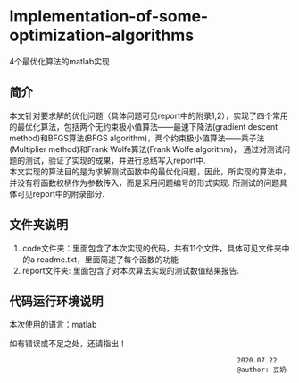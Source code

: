 # Implementation-of-some-optimization-algorithms
4个最优化算法的matlab实现

## 简介
本文针对要求解的优化问题（具体问题可见report中的附录1,2），实现了四个常用的最优化算法，包括两个无约束极小值算法——最速下降法(gradient descent method)和BFGS算法(BFGS algorithm)，两个约束极小值算法——乘子法(Multiplier method)和Frank Wolfe算法(Frank Wolfe algorithm)，
通过对测试问题的测试，验证了实现的成果，并进行总结写入report中.  
本文实现的算法目的是为求解测试函数中的最优化问题，因此，所实现的算法中，并没有将函数权柄作为参数传入，而是采用问题编号的形式实现. 所测试的问题具体可见report中的附录部分.  

## 文件夹说明
1. code文件夹：里面包含了本次实现的代码，共有11个文件，具体可见文件夹中的a readme.txt，里面简述了每个函数的功能
2. report文件夹: 里面包含了对本次算法实现的测试数值结果报告.

## 代码运行环境说明
本次使用的语言：matlab


如有错误或不足之处，还请指出！  

                                                             2020.07.22  
                                                             @author: 豆奶  

